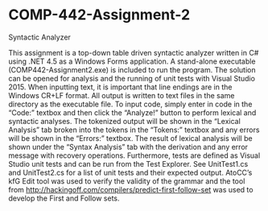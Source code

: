 # COMP-442-Assignment-2
Syntactic Analyzer

This assignment is a top-down table driven syntactic analyzer written in C# using .NET 4.5 as a Windows Forms application. A stand-alone executable (COMP442-Assignment2.exe) is included to run the program. The solution can be opened for analysis and the running of unit tests with Visual Studio 2015. When inputting text, it is important that line endings are in the Windows CR+LF format. All output is written to text files in the same directory as the executable file. To input code, simply enter in code in the “Code:” textbox and then click the “Analyze!” button to perform lexical and syntactic analyses. The tokenized output will be shown in the “Lexical Analysis” tab broken into the tokens in the “Tokens:” textbox and any errors will be shown in the “Errors:” textbox. The result of lexical analysis will be shown under the “Syntax Analysis” tab with the derivation and any error message with recovery operations. Furthermore, tests are defined as Visual Studio unit tests and can be run from the Test Explorer. See UnitTest1.cs and UnitTest2.cs for a list of unit tests and their expected output. AtoCC’s kfG Edit tool was used to verify the validity of the grammar and the tool from http://hackingoff.com/compilers/predict-first-follow-set was used to develop the First and Follow sets.
